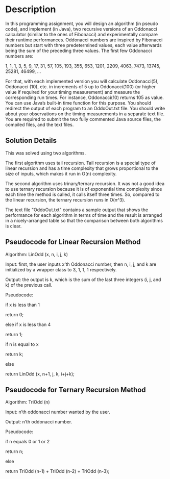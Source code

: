 # Description

In this programming assignment, you will design an algorithm (in pseudo code), and implement 
(in Java), two recursive versions of an Oddonacci calculator (similar to the ones of Fibonacci) and 
experimentally compare their runtime performances. Oddonacci numbers are inspired by Fibonacci 
numbers but start with three predetermined values, each value afterwards being the sum of the 
preceding three values. The first few Oddonacci numbers are: 

1, 1, 1, 3, 5, 9, 17, 31, 57, 105, 193, 355, 653, 1201, 2209, 4063, 7473, 13745, 25281, 46499, ...

For that, with each implemented version you will calculate Oddonacci(5), Oddonacci (10), etc. in 
increments of 5 up to Oddonacci(100) (or higher value if required for your timing measurement) and 
measure the corresponding run times. For instance, Oddonacci(10) returns 105 as value. You can use 
Java’s built-in time function for this purpose. You should redirect the output of each program to an
OddoOut.txt file. You should write about your observations on the timing measurements in a separate text 
file. You are required to submit the two fully commented Java source files, the compiled files, and the text 
files.

## Solution Details

This was solved using two algorithms.

The first algorithm uses tail recursion. Tail recursion is a special type of linear recursion and has 
a time complexity that grows proportional to the size of inputs, which makes it run in O(n) complexity.

The second algorithm uses trinary/ternary recursion. It was not a good idea to use ternary recursion 
because it is of exponential time complexity since each time the method is called, it calls itself 
three times. So, compared to the linear recursion, the ternary recursion runs in O(n^3).

The text file "OddoOut.txt" contains a sample output that shows the performance for each algorithm 
in terms of time and the result is arranged in a nicely-arranged table so that the comparison 
between both algorithms is clear.

## Pseudocode for Linear Recursion Method

Algorithm: LinOdd (x, n, i, j, k)

Input: first, the user inputs x’th Oddonacci number, then n, i, j, and k are initialized by a wrapper class to 
3, 1, 1, 1 respectively.

Output: the output is k, which is the sum of the last three integers (i, j, and k) of the previous call.

Pseudocode:

if x is less than 1

  return 0;
  
else if x is less than 4

  return 1;
  
if n is equal to x

  return k;
  
else

  return LinOdd (x, n+1, j, k, i+j+k);

## Pseudocode for Ternary Recursion Method

Algorithm: TriOdd (n)

Input: n’th oddonacci number wanted by the user.

Output: n’th oddonacci number.

Pseudocode:

if n equals 0 or 1 or 2

  return n;
  
else

  return TriOdd (n-1) + TriOdd (n-2) + TriOdd (n-3);
